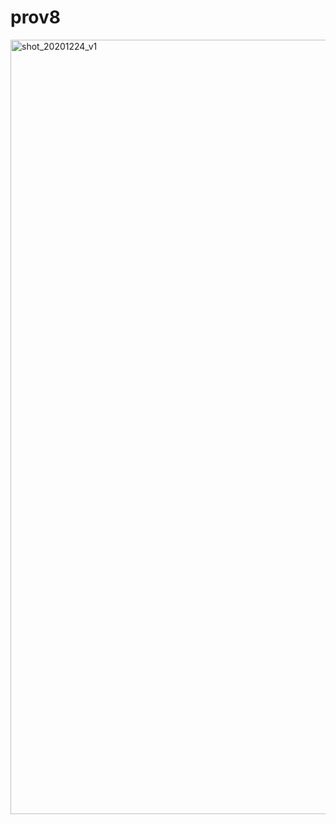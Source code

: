 # prov8

<img width="1239" alt="shot_20201224_v1" src="https://user-images.githubusercontent.com/62828568/103079474-432ac280-4617-11eb-8a7a-c35352ec27ec.png">
